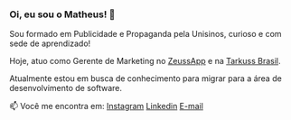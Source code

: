 ### Oi, eu sou o Matheus! 👋

Sou formado em Publicidade e Propaganda pela Unisinos, curioso e com sede de aprendizado!

Hoje, atuo como Gerente de Marketing no [ZeussApp](instagram.com/zeussapp) e na [Tarkuss Brasil](instagram.com/tarkussbrasil). 

Atualmente estou em busca de conhecimento para migrar para a área de desenvolvimento de software. 

📫 Você me encontra em:
[Instagram](instagram.com/matheusantns)
[Linkedin](https://www.linkedin.com/in/matheus-antunes-b42687129/)
[E-mail](mta.santos@gmail.com)
